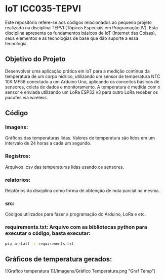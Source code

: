 # IoT ICC035-TEPVI

Este repositório refere-se aos códigos relacionados ao pequeno projeto realizado na disciplina TEPVI (Tópicos Especiais em Programação IV). Esta disciplina apresenta os fundamentos básicos de IoT (Internet das Coisas), seus elementos e as tecnologias de base que dão suporte a essa tecnologia.

## Objetivo do Projeto

Desenvolver uma aplicação prática em IoT para a medição contínua da temperatura de um corpo hídrico, utilizando um sensor de temperatura NTC 10K MF58 conectado a um Arduino Uno, aplicando os conceitos básicos de sensores, coleta de dados e monitoramento. A temperatura é medida com o sensor e enviada utilizando um LoRa ESP32 v3 para outro LoRa receber os pacotes via wireless.

## Código

### Imagens:

Gráficos das temperaturas lidas. Valores de temperatura são lidos em um intervalo de 24 horas a cada um segundo.

### Registros:

Arquivos .csv das temperaturas lidas usando os sensores.

### relatorios:

Relatórios da disciplina como forma de obtenção de nota parcial na mesma.

### src:

Códigos utilizados para fazer a programação do Arduino, LoRa e etc.

### requirements.txt: Arquivo com as bibliotecas python para executar o código, basta executar:

```bash
pip install -r requirements.txt
```
## Gráficos de temperatura gerados:

![Grafico temperatura 1](/Imagens/Gráfico Temperatura.png "Graf Temp")
